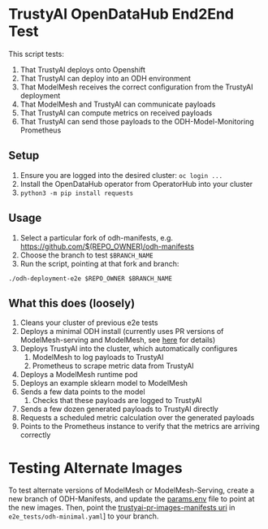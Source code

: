 # TrustyAI OpenDataHub End2End Test

This script tests:
1) That TrustyAI deploys onto Openshift
2) That TrustyAI can deploy into an ODH environment
3) That ModelMesh receives the correct configuration from the TrustyAI deployment
4) That ModelMesh and TrustyAI can communicate payloads
5) That TrustyAI can compute metrics on received payloads
6) That TrustyAI can send those payloads to the ODH-Model-Monitoring Prometheus 

## Setup
1) Ensure you are logged into the desired cluster: `oc login ...`
2) Install the OpenDataHub operator from OperatorHub into your cluster
3) `python3 -m pip install requests`

## Usage
1) Select a particular fork of odh-manifests, e.g. https://github.com/$(REPO_OWNER)/odh-manifests
2) Choose the branch to test `$BRANCH_NAME`
3) Run the script, pointing at that fork and branch:

`./odh-deployment-e2e $REPO_OWNER $BRANCH_NAME`


## What this does (loosely)
1) Cleans your cluster of previous e2e tests
2) Deploys a minimal ODH install (currently uses PR versions of ModelMesh-serving and ModelMesh, see [here](https://github.com/RobGeada/odh-manifests/blob/trustyai-pr-images/model-mesh/base/params.env) for details)
3) Deploys TrustyAI into the cluster, which automatically configures
   1) ModelMesh to log payloads to TrustyAI
   2) Prometheus to scrape metric data from TrustyAI
4) Deploys a ModelMesh runtime pod
5) Deploys an example sklearn model to ModelMesh
6) Sends a few data points to the model
    1) Checks that these payloads are logged to TrustyAI
7) Sends a few dozen generated payloads to TrustyAI directly
8) Requests a scheduled metric calculation over the generated payloads
9) Points to the Prometheus instance to verify that the metrics are arriving correctly

# Testing Alternate Images
To test alternate versions of ModelMesh or ModelMesh-Serving, create a new branch of ODH-Manifests, and update 
the [params.env](https://github.com/RobGeada/odh-manifests/blob/trustyai-pr-images/model-mesh/base/params.env) file to
point at the new images. Then, point the [trustyai-pr-images-manifests uri](https://github.com/trustyai-explainability/trustyai-explainability/blob/406cb7e8967e9b60be4d82eb3a250d35b17f2825/e2e_tests/odh-minimal.yaml#L48) in `e2e_tests/odh-minimal.yaml`] to your branch.